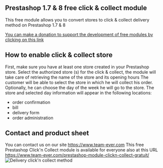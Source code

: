## Prestashop 1.7 & 8 free click & collect module
This free module allows you to convert stores to click & collect delivery method on Prestashop 1.7 & 8

[You can make a donation to support the development of free modules by clicking on this link](https://www.paypal.com/donate?hosted_button_id=3CM3XREMKTMSE)

## How to enable click & collect store
First, make sure you have at least one store created in your Prestashop store.
Select the authorized store (s) for the click & collect, the module will take care of retrieving the name of the store and its opening hours
The customer will be able to select the store in which he will collect his order. Optionally, he can choose the day of the week he will go to the store.
The store and selected day information will appear in the following locations:
- order confirmation
- bill
- delivery form
- order administration

## Contact and product sheet
You can contact us on our site https://www.team-ever.com
This free Prestashop Click'n Collect module is available for everyone also at this URL
https://www.team-ever.com/prestashop-module-clickn-collect-gratuit/
![Delivery click'n collect method](https://i0.wp.com/www.team-ever.com/wp-content/uploads/2021/04/choix-click-and-collect-prestashop.jpg?fit=897%2C884&ssl=1)

